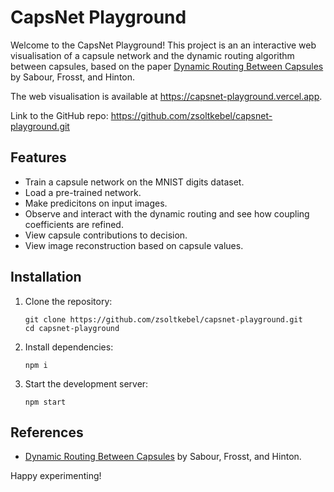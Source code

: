# CapsNet Playground

Welcome to the CapsNet Playground! This project is an an interactive web visualisation of a capsule network and the dynamic routing algorithm between capsules, based on the paper [Dynamic Routing Between Capsules](https://arxiv.org/abs/1710.09829) by Sabour, Frosst, and Hinton.

The web visualisation is available at https://capsnet-playground.vercel.app.

Link to the GitHub repo: https://github.com/zsoltkebel/capsnet-playground.git

## Features

- Train a capsule network on the MNIST digits dataset.
- Load a pre-trained network.
- Make predicitons on input images.
- Observe and interact with the dynamic routing and see how coupling coefficients are refined.
- View capsule contributions to decision.
- View image reconstruction based on capsule values.

## Installation

1. Clone the repository:
    ```
    git clone https://github.com/zsoltkebel/capsnet-playground.git
    cd capsnet-playground
    ```

2. Install dependencies:
    ```
    npm i
    ```

3. Start the development server:
    ```
    npm start
    ```

## References

- [Dynamic Routing Between Capsules](https://arxiv.org/abs/1710.09829) by Sabour, Frosst, and Hinton.

Happy experimenting!